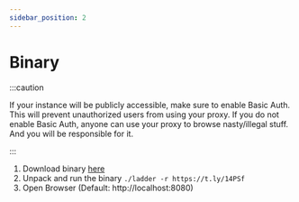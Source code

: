 ```yaml
---
sidebar_position: 2
---
```


# Binary

:::caution

If your instance will be publicly accessible, make sure to enable Basic Auth. This will prevent unauthorized users from using your proxy. If you do not enable Basic Auth, anyone can use your proxy to browse nasty/illegal stuff. And you will be responsible for it.

:::

1. Download binary [here](https://github.com/everywall/ladder/releases/latest)
2. Unpack and run the binary `./ladder -r https://t.ly/14PSf`
3. Open Browser (Default: http://localhost:8080)
